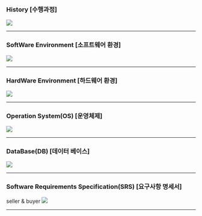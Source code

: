 <h3>History [수행과정]</h3>
<image src="https://github.com/EM-PROJECT-ORG-Funrest/EM_Module_Test/assets/102271645/6f50a836-6526-4cc3-88e1-ef744f3ab050"></image>
<hr/>

<h3>SoftWare Environment [소프트웨어 환경]</h3>
<image src="https://github.com/EM-PROJECT-ORG-Funrest/EM_Module_Test/assets/102271645/fc614af5-ab78-4089-a192-a1d27790f254"></image>
<hr/>

<h3>HardWare Environment [하드웨어 환경]</h3>
<image src="https://github.com/EM-PROJECT-ORG-Funrest/EM_Module_Test/assets/102271645/f6f255ad-35db-4675-987e-413e6390a6cf"></image>
<hr/>

<h3>Operation System(OS) [운영체제]</h3>
<image src="https://github.com/EM-PROJECT-ORG-Funrest/EM_Module_Test/assets/102271645/3e2dc21e-74a3-4428-9292-d652bec282a1"></image>
<hr/>

<h3>DataBase(DB) [데이터 베이스]</h3>
<image src="https://github.com/EM-PROJECT-ORG-Funrest/EM_Module_Test/assets/102271645/f3c7e426-963f-4d33-8bd8-eb5ab588e33c"></image>
<hr/>

<h3>Software Requirements Specification(SRS) [요구사항 명세서]</h3>
seller & buyer
<image src="https://github.com/EM-PROJECT-ORG-Funrest/EM_Module_Test/assets/102271645/a993ca66-c6a2-4e66-a310-849332906dc7"> 
<hr/>
